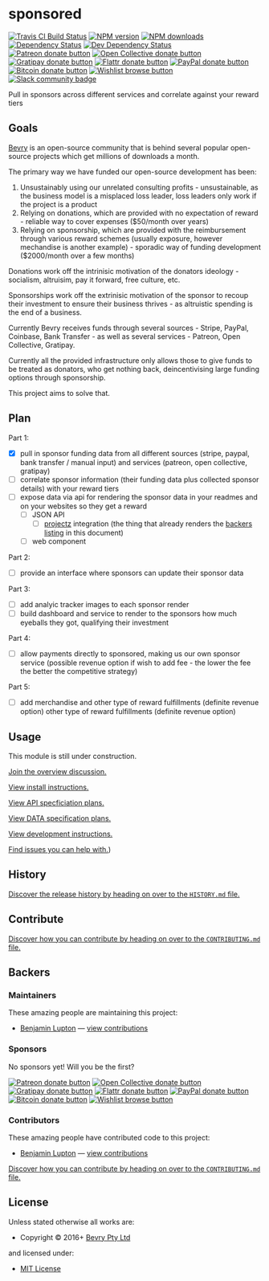 <!-- TITLE/ -->

<h1>sponsored</h1>

<!-- /TITLE -->


<!-- BADGES/ -->

<span class="badge-travisci"><a href="http://travis-ci.org/bevry/sponsored" title="Check this project's build status on TravisCI"><img src="https://img.shields.io/travis/bevry/sponsored/master.svg" alt="Travis CI Build Status" /></a></span>
<span class="badge-npmversion"><a href="https://npmjs.org/package/sponsored" title="View this project on NPM"><img src="https://img.shields.io/npm/v/sponsored.svg" alt="NPM version" /></a></span>
<span class="badge-npmdownloads"><a href="https://npmjs.org/package/sponsored" title="View this project on NPM"><img src="https://img.shields.io/npm/dm/sponsored.svg" alt="NPM downloads" /></a></span>
<span class="badge-daviddm"><a href="https://david-dm.org/bevry/sponsored" title="View the status of this project's dependencies on DavidDM"><img src="https://img.shields.io/david/bevry/sponsored.svg" alt="Dependency Status" /></a></span>
<span class="badge-daviddmdev"><a href="https://david-dm.org/bevry/sponsored#info=devDependencies" title="View the status of this project's development dependencies on DavidDM"><img src="https://img.shields.io/david/dev/bevry/sponsored.svg" alt="Dev Dependency Status" /></a></span>
<br class="badge-separator" />
<span class="badge-patreon"><a href="https://patreon.com/bevry" title="Donate to this project using Patreon"><img src="https://img.shields.io/badge/patreon-donate-yellow.svg" alt="Patreon donate button" /></a></span>
<span class="badge-opencollective"><a href="https://opencollective.com/bevry" title="Donate to this project using Open Collective"><img src="https://img.shields.io/badge/open%20collective-donate-yellow.svg" alt="Open Collective donate button" /></a></span>
<span class="badge-gratipay"><a href="https://www.gratipay.com/bevry" title="Donate weekly to this project using Gratipay"><img src="https://img.shields.io/badge/gratipay-donate-yellow.svg" alt="Gratipay donate button" /></a></span>
<span class="badge-flattr"><a href="https://flattr.com/profile/balupton" title="Donate to this project using Flattr"><img src="https://img.shields.io/badge/flattr-donate-yellow.svg" alt="Flattr donate button" /></a></span>
<span class="badge-paypal"><a href="https://bevry.me/paypal" title="Donate to this project using Paypal"><img src="https://img.shields.io/badge/paypal-donate-yellow.svg" alt="PayPal donate button" /></a></span>
<span class="badge-bitcoin"><a href="https://bevry.me/bitcoin" title="Donate once-off to this project using Bitcoin"><img src="https://img.shields.io/badge/bitcoin-donate-yellow.svg" alt="Bitcoin donate button" /></a></span>
<span class="badge-wishlist"><a href="https://bevry.me/wishlist" title="Buy an item on our wishlist for us"><img src="https://img.shields.io/badge/wishlist-donate-yellow.svg" alt="Wishlist browse button" /></a></span>
<br class="badge-separator" />
<span class="badge-slackin"><a href="https://slack.bevry.me" title="Join this project's slack community"><img src="https://slack.bevry.me/badge.svg" alt="Slack community badge" /></a></span>

<!-- /BADGES -->


<!-- DESCRIPTION/ -->

Pull in sponsors across different services and correlate against your reward tiers

<!-- /DESCRIPTION -->


## Goals

[Bevry](https://bevry.me) is an open-source community that is behind several popular open-source projects which get millions of downloads a month.

The primary way we have funded our open-source development has been:

1. Unsustainably using our unrelated consulting profits - unsustainable, as the business model is a misplaced loss leader, loss leaders only work if the project is a product
2. Relying on donations, which are provided with no expectation of reward - reliable way to cover expenses ($50/month over years)
3. Relying on sponsorship, which are provided with the reimbursement through various reward schemes (usually exposure, however mechandise is another example) - sporadic way of funding development ($2000/month over a few months)

Donations work off the intrinisic motivation of the donators ideology - socialism, altruisim, pay it forward, free culture, etc.

Sponsorships work off the extrinisic motivation of the sponsor to recoup their investment to ensure their business thrives - as altruistic spending is the end of a business.

Currently Bevry receives funds through several sources - Stripe, PayPal, Coinbase, Bank Transfer - as well as several services - Patreon, Open Collective, Gratipay.

Currently all the provided infrastructure only allows those to give funds to be treated as donators, who get nothing back, deincentivising large funding options through sponsorship.

This project aims to solve that.


## Plan

Part 1:
- [x] pull in sponsor funding data from all different sources (stripe, paypal, bank transfer / manual input) and services (patreon, open collective, gratipay)
- [ ] correlate sponsor information (their funding data plus collected sponsor details) with your reward tiers
- [ ] expose data via api for rendering the sponsor data in your readmes and on your websites so they get a reward
  - [ ] JSON API
    - [ ] [projectz](https://github.com/bevry/projectz) integration (the thing that already renders the [backers listing](#backers) in this document)
  - [ ] web component

Part 2:
- [ ] provide an interface where sponsors can update their sponsor data

Part 3:
- [ ] add analyic tracker images to each sponsor render
- [ ] build dashboard and service to render to the sponsors how much eyeballs they got, qualifying their investment

Part 4:
- [ ] allow payments directly to sponsored, making us our own sponsor service (possible revenue option if wish to add fee - the lower the fee the better the competitive strategy)

Part 5:
- [ ] add merchandise and other type of reward fulfillments (definite revenue option) other type of reward fulfillments (definite revenue option)


## Usage

This module is still under construction.

[Join the overview discussion.](https://github.com/bevry/sponsored/issues/7)

[View install instructions.](https://github.com/bevry/sponsored/blob/master/INSTALL.md)

[View API specficiation plans.](https://github.com/bevry/sponsored/blob/master/SPEC.md)

[View DATA specification plans.](https://github.com/bevry/sponsored/blob/master/DATA.md)

[View development instructions.](https://github.com/bevry/sponsored/blob/master/CONTRIBUTING.md)

[Find issues you can help with.](https://github.com/bevry/sponsored/issues))


<!-- HISTORY/ -->

<h2>History</h2>

<a href="https://github.com/bevry/sponsored/blob/master/HISTORY.md#files">Discover the release history by heading on over to the <code>HISTORY.md</code> file.</a>

<!-- /HISTORY -->


<!-- CONTRIBUTE/ -->

<h2>Contribute</h2>

<a href="https://github.com/bevry/sponsored/blob/master/CONTRIBUTING.md#files">Discover how you can contribute by heading on over to the <code>CONTRIBUTING.md</code> file.</a>

<!-- /CONTRIBUTE -->


<!-- BACKERS/ -->

<h2>Backers</h2>

<h3>Maintainers</h3>

These amazing people are maintaining this project:

<ul><li><a href="http://balupton.com">Benjamin Lupton</a> — <a href="https://github.com/bevry/sponsored/commits?author=balupton" title="View the GitHub contributions of Benjamin Lupton on repository bevry/sponsored">view contributions</a></li></ul>

<h3>Sponsors</h3>

No sponsors yet! Will you be the first?

<span class="badge-patreon"><a href="https://patreon.com/bevry" title="Donate to this project using Patreon"><img src="https://img.shields.io/badge/patreon-donate-yellow.svg" alt="Patreon donate button" /></a></span>
<span class="badge-opencollective"><a href="https://opencollective.com/bevry" title="Donate to this project using Open Collective"><img src="https://img.shields.io/badge/open%20collective-donate-yellow.svg" alt="Open Collective donate button" /></a></span>
<span class="badge-gratipay"><a href="https://www.gratipay.com/bevry" title="Donate weekly to this project using Gratipay"><img src="https://img.shields.io/badge/gratipay-donate-yellow.svg" alt="Gratipay donate button" /></a></span>
<span class="badge-flattr"><a href="https://flattr.com/profile/balupton" title="Donate to this project using Flattr"><img src="https://img.shields.io/badge/flattr-donate-yellow.svg" alt="Flattr donate button" /></a></span>
<span class="badge-paypal"><a href="https://bevry.me/paypal" title="Donate to this project using Paypal"><img src="https://img.shields.io/badge/paypal-donate-yellow.svg" alt="PayPal donate button" /></a></span>
<span class="badge-bitcoin"><a href="https://bevry.me/bitcoin" title="Donate once-off to this project using Bitcoin"><img src="https://img.shields.io/badge/bitcoin-donate-yellow.svg" alt="Bitcoin donate button" /></a></span>
<span class="badge-wishlist"><a href="https://bevry.me/wishlist" title="Buy an item on our wishlist for us"><img src="https://img.shields.io/badge/wishlist-donate-yellow.svg" alt="Wishlist browse button" /></a></span>

<h3>Contributors</h3>

These amazing people have contributed code to this project:

<ul><li><a href="http://balupton.com">Benjamin Lupton</a> — <a href="https://github.com/bevry/sponsored/commits?author=balupton" title="View the GitHub contributions of Benjamin Lupton on repository bevry/sponsored">view contributions</a></li></ul>

<a href="https://github.com/bevry/sponsored/blob/master/CONTRIBUTING.md#files">Discover how you can contribute by heading on over to the <code>CONTRIBUTING.md</code> file.</a>

<!-- /BACKERS -->


<!-- LICENSE/ -->

<h2>License</h2>

Unless stated otherwise all works are:

<ul><li>Copyright &copy; 2016+ <a href="http://bevry.me">Bevry Pty Ltd</a></li></ul>

and licensed under:

<ul><li><a href="http://spdx.org/licenses/MIT.html">MIT License</a></li></ul>

<!-- /LICENSE -->
